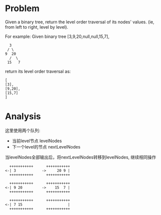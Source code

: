 # Problem

Given a binary tree, return the level order traversal of its nodes' values. (ie, from left to right, level by level).

For example:
Given binary tree [3,9,20,null,null,15,7],
```
  3
 / \
9  20
  /  \
 15   7
```
return its level order traversal as:
```
[
[3],
[9,20],
[15,7]
]
```

# Analysis

这里使用两个队列:
- 当前level节点 levelNodes
- 下一个level的节点 nextLevelNodes

当levelNodes全部输出后，将nextLevelNodes转移到levelNodes, 继续相同操作


```
  +++++++++++      +++++++++++
<-| 3            ->     20 9 |  
  +++++++++++      +++++++++++

  +++++++++++      +++++++++++
<-| 9 20         ->    15  7 |
  +++++++++++      +++++++++++

  +++++++++++      +++++++++++
<-| 7 15                     |
  +++++++++++      +++++++++++
```
